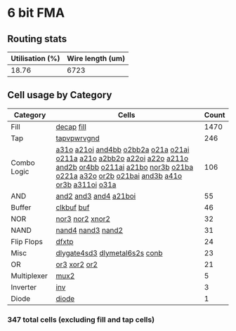 # 6 bit FMA 
## Routing stats

| Utilisation (%) | Wire length (um) |
|-------------|------------------|
| 18.76 | 6723 |

## Cell usage by Category

| Category | Cells | Count |
|---------------|----------|-------|
|Fill | [decap](https://skywater-pdk.readthedocs.io/en/main/contents/libraries/sky130_fd_sc_hd/cells/decap) [fill](https://skywater-pdk.readthedocs.io/en/main/contents/libraries/sky130_fd_sc_hd/cells/fill) | 1470|
|Tap | [tapvpwrvgnd](https://skywater-pdk.readthedocs.io/en/main/contents/libraries/sky130_fd_sc_hd/cells/tapvpwrvgnd) | 246|
|Combo Logic | [a31o](https://skywater-pdk.readthedocs.io/en/main/contents/libraries/sky130_fd_sc_hd/cells/a31o) [a21oi](https://skywater-pdk.readthedocs.io/en/main/contents/libraries/sky130_fd_sc_hd/cells/a21oi) [and4bb](https://skywater-pdk.readthedocs.io/en/main/contents/libraries/sky130_fd_sc_hd/cells/and4bb) [o2bb2a](https://skywater-pdk.readthedocs.io/en/main/contents/libraries/sky130_fd_sc_hd/cells/o2bb2a) [o21a](https://skywater-pdk.readthedocs.io/en/main/contents/libraries/sky130_fd_sc_hd/cells/o21a) [o21ai](https://skywater-pdk.readthedocs.io/en/main/contents/libraries/sky130_fd_sc_hd/cells/o21ai) [o211a](https://skywater-pdk.readthedocs.io/en/main/contents/libraries/sky130_fd_sc_hd/cells/o211a) [a21o](https://skywater-pdk.readthedocs.io/en/main/contents/libraries/sky130_fd_sc_hd/cells/a21o) [a2bb2o](https://skywater-pdk.readthedocs.io/en/main/contents/libraries/sky130_fd_sc_hd/cells/a2bb2o) [a22oi](https://skywater-pdk.readthedocs.io/en/main/contents/libraries/sky130_fd_sc_hd/cells/a22oi) [a22o](https://skywater-pdk.readthedocs.io/en/main/contents/libraries/sky130_fd_sc_hd/cells/a22o) [a211o](https://skywater-pdk.readthedocs.io/en/main/contents/libraries/sky130_fd_sc_hd/cells/a211o) [and2b](https://skywater-pdk.readthedocs.io/en/main/contents/libraries/sky130_fd_sc_hd/cells/and2b) [or4bb](https://skywater-pdk.readthedocs.io/en/main/contents/libraries/sky130_fd_sc_hd/cells/or4bb) [o211ai](https://skywater-pdk.readthedocs.io/en/main/contents/libraries/sky130_fd_sc_hd/cells/o211ai) [a21bo](https://skywater-pdk.readthedocs.io/en/main/contents/libraries/sky130_fd_sc_hd/cells/a21bo) [nor3b](https://skywater-pdk.readthedocs.io/en/main/contents/libraries/sky130_fd_sc_hd/cells/nor3b) [o21ba](https://skywater-pdk.readthedocs.io/en/main/contents/libraries/sky130_fd_sc_hd/cells/o21ba) [o221a](https://skywater-pdk.readthedocs.io/en/main/contents/libraries/sky130_fd_sc_hd/cells/o221a) [a32o](https://skywater-pdk.readthedocs.io/en/main/contents/libraries/sky130_fd_sc_hd/cells/a32o) [or2b](https://skywater-pdk.readthedocs.io/en/main/contents/libraries/sky130_fd_sc_hd/cells/or2b) [o21bai](https://skywater-pdk.readthedocs.io/en/main/contents/libraries/sky130_fd_sc_hd/cells/o21bai) [and3b](https://skywater-pdk.readthedocs.io/en/main/contents/libraries/sky130_fd_sc_hd/cells/and3b) [a41o](https://skywater-pdk.readthedocs.io/en/main/contents/libraries/sky130_fd_sc_hd/cells/a41o) [or3b](https://skywater-pdk.readthedocs.io/en/main/contents/libraries/sky130_fd_sc_hd/cells/or3b) [a311oi](https://skywater-pdk.readthedocs.io/en/main/contents/libraries/sky130_fd_sc_hd/cells/a311oi) [o31a](https://skywater-pdk.readthedocs.io/en/main/contents/libraries/sky130_fd_sc_hd/cells/o31a) | 106|
|AND | [and2](https://skywater-pdk.readthedocs.io/en/main/contents/libraries/sky130_fd_sc_hd/cells/and2) [and3](https://skywater-pdk.readthedocs.io/en/main/contents/libraries/sky130_fd_sc_hd/cells/and3) [and4](https://skywater-pdk.readthedocs.io/en/main/contents/libraries/sky130_fd_sc_hd/cells/and4) [a21boi](https://skywater-pdk.readthedocs.io/en/main/contents/libraries/sky130_fd_sc_hd/cells/a21boi) | 55|
|Buffer | [clkbuf](https://skywater-pdk.readthedocs.io/en/main/contents/libraries/sky130_fd_sc_hd/cells/clkbuf) [buf](https://skywater-pdk.readthedocs.io/en/main/contents/libraries/sky130_fd_sc_hd/cells/buf) | 46|
|NOR | [nor3](https://skywater-pdk.readthedocs.io/en/main/contents/libraries/sky130_fd_sc_hd/cells/nor3) [nor2](https://skywater-pdk.readthedocs.io/en/main/contents/libraries/sky130_fd_sc_hd/cells/nor2) [xnor2](https://skywater-pdk.readthedocs.io/en/main/contents/libraries/sky130_fd_sc_hd/cells/xnor2) | 32|
|NAND | [nand4](https://skywater-pdk.readthedocs.io/en/main/contents/libraries/sky130_fd_sc_hd/cells/nand4) [nand3](https://skywater-pdk.readthedocs.io/en/main/contents/libraries/sky130_fd_sc_hd/cells/nand3) [nand2](https://skywater-pdk.readthedocs.io/en/main/contents/libraries/sky130_fd_sc_hd/cells/nand2) | 31|
|Flip Flops | [dfxtp](https://skywater-pdk.readthedocs.io/en/main/contents/libraries/sky130_fd_sc_hd/cells/dfxtp) | 24|
|Misc | [dlygate4sd3](https://skywater-pdk.readthedocs.io/en/main/contents/libraries/sky130_fd_sc_hd/cells/dlygate4sd3) [dlymetal6s2s](https://skywater-pdk.readthedocs.io/en/main/contents/libraries/sky130_fd_sc_hd/cells/dlymetal6s2s) [conb](https://skywater-pdk.readthedocs.io/en/main/contents/libraries/sky130_fd_sc_hd/cells/conb) | 23|
|OR | [or3](https://skywater-pdk.readthedocs.io/en/main/contents/libraries/sky130_fd_sc_hd/cells/or3) [xor2](https://skywater-pdk.readthedocs.io/en/main/contents/libraries/sky130_fd_sc_hd/cells/xor2) [or2](https://skywater-pdk.readthedocs.io/en/main/contents/libraries/sky130_fd_sc_hd/cells/or2) | 21|
|Multiplexer | [mux2](https://skywater-pdk.readthedocs.io/en/main/contents/libraries/sky130_fd_sc_hd/cells/mux2) | 5|
|Inverter | [inv](https://skywater-pdk.readthedocs.io/en/main/contents/libraries/sky130_fd_sc_hd/cells/inv) | 3|
|Diode | [diode](https://skywater-pdk.readthedocs.io/en/main/contents/libraries/sky130_fd_sc_hd/cells/diode) | 1|
### 347 total cells (excluding fill and tap cells)